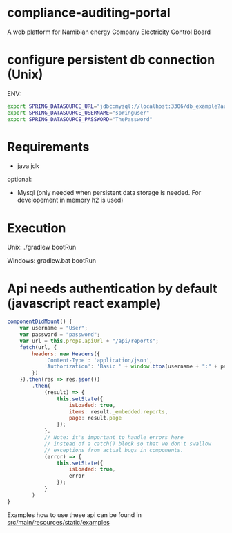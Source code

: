 # compliance-auditing-portal
A web platform for Namibian energy Company Electricity Control Board

# configure persistent db connection (Unix)

ENV:
```bash
export SPRING_DATASOURCE_URL="jdbc:mysql://localhost:3306/db_example?autoReconnect=true&useSSL=false"
export SPRING_DATASOURCE_USERNAME="springuser"
export SPRING_DATASOURCE_PASSWORD="ThePassword"
```

# Requirements

- java jdk

optional:
- Mysql (only needed when persistent data storage is needed. For developement in memory h2 is used)


# Execution

Unix:
./gradlew bootRun

Windows:
gradlew.bat bootRun

# Api needs authentication by default (javascript react example)

```javascript
componentDidMount() {
    var username = "User";
    var password = "password";
    var url = this.props.apiUrl + "/api/reports";
    fetch(url, {
        headers: new Headers({
            'Content-Type': 'application/json',
            'Authorization': 'Basic ' + window.btoa(username + ":" + password)
        })
    }).then(res => res.json())
        .then(
            (result) => {
                this.setState({
                    isLoaded: true,
                    items: result._embedded.reports,
                    page: result.page
                });
            },
            // Note: it's important to handle errors here
            // instead of a catch() block so that we don't swallow
            // exceptions from actual bugs in components.
            (error) => {
                this.setState({
                    isLoaded: true,
                    error
                });
            }
        )
}
```
Examples how to use these api can be found in [src/main/resources/static/examples](src/main/resources/static/examples)
